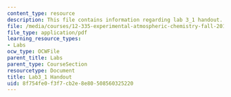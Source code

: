 ```yaml
---
content_type: resource
description: This file contains information regarding lab 3_1 handout.
file: /media/courses/12-335-experimental-atmospheric-chemistry-fall-2014/8f754fe0f3f7cb2e8e80508560325220_MIT12_335F14_Lab3_1.pdf
file_type: application/pdf
learning_resource_types:
- Labs
ocw_type: OCWFile
parent_title: Labs
parent_type: CourseSection
resourcetype: Document
title: Lab3_1 Handout
uid: 8f754fe0-f3f7-cb2e-8e80-508560325220
---
```

